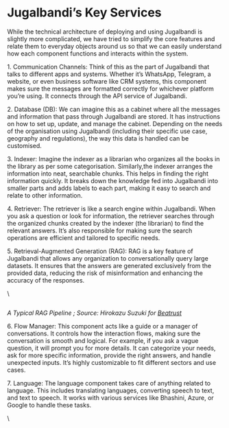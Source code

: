 # Jugalbandi’s Key Services

While the technical architecture of deploying and using Jugalbandi is slightly more complicated, we have tried to simplify the core features and relate them to everyday objects around us so that we can easily understand how each component functions and interacts within the system.

1\. Communication Channels: Think of this as the part of Jugalbandi that talks to different apps and systems. Whether it’s WhatsApp, Telegram, a website, or even business software like CRM systems, this component makes sure the messages are formatted correctly for whichever platform you’re using. It connects through the API service of Jugalbandi.

2\. Database (DB): We can imagine this as a cabinet where all the messages and information that pass through Jugalbandi are stored. It has instructions on how to set up, update, and manage the cabinet. Depending on the needs of the organisation using Jugalbandi (including their specific use case, geography and regulations), the way this data is handled can be customised.

3\. Indexer: Imagine the indexer as a librarian who organizes all the books in the library as per some categorisation. Similarly,the indexer arranges the information into neat, searchable chunks. This helps in finding the right information quickly. It breaks down the knowledge fed into Jugalbandi into smaller parts and adds labels to each part, making it easy to search and relate to other information.

4\. Retriever: The retriever is like a search engine within Jugalbandi. When you ask a question or look for information, the retriever searches through the organized chunks created by the indexer (the librarian) to find the relevant answers. It’s also responsible for making sure the search operations are efficient and tailored to specific needs.

5\. Retrieval-Augmented Generation (RAG): RAG is a key feature of Jugalbandi that allows any organization to conversationally query large datasets. It ensures that the answers are generated exclusively from the provided data, reducing the risk of misinformation and enhancing the accuracy of the responses.

\


<figure><img src="https://lh7-rt.googleusercontent.com/docsz/AD_4nXfxhTgVhYm_SYqGLMH9msE6UMSBtH1-KHn-aNJ3zILJuSbNI4hlNGN5xU9zR_DyO0szPXJHOiAj363xSZrvAOukDyy6616IjSfXz3BRk2wBJYlyl3TqYrcHUWab36lrsSVQZeiDpRHE-aV1GS9gy7F1Oog?key=BpTZdnbJWNo5iqrctUDI4Q" alt=""><figcaption></figcaption></figure>

_A Typical RAG Pipeline ; Source: Hirokazu Suzuki for_ [_Beatrust_](https://tech.beatrust.com/entry/2024/05/02/RAG\_Evaluation%3A\_Necessity\_and\_Challenge)

6\. Flow Manager: This component acts like a guide or a manager of conversations. It controls how the interaction flows, making sure the conversation is smooth and logical. For example, if you ask a vague question, it will prompt you for more details. It can categorize your needs, ask for more specific information, provide the right answers, and handle unexpected inputs. It’s highly customizable to fit different sectors and use cases.

7\. Language: The language component takes care of anything related to language. This includes translating languages, converting speech to text, and text to speech. It works with various services like Bhashini, Azure, or Google to handle these tasks.

\
